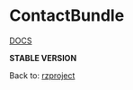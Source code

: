 ContactBundle
=============

[DOCS](https://github.com/rzproject/ContactBundle/blob/master/Resources/doc/index.md)

**STABLE VERSION**

Back to: [rzproject](http://rzproject.github.io)

